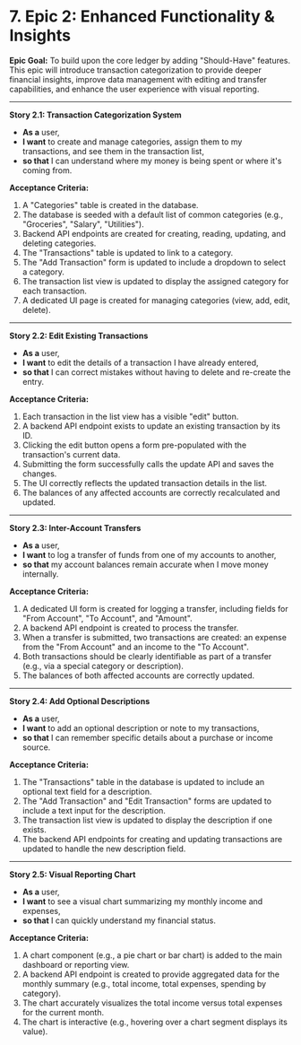 # 7. Epic 2: Enhanced Functionality & Insights

**Epic Goal:** To build upon the core ledger by adding "Should-Have" features. This epic will introduce transaction categorization to provide deeper financial insights, improve data management with editing and transfer capabilities, and enhance the user experience with visual reporting.

---

**Story 2.1: Transaction Categorization System**
*   **As a** user,
*   **I want** to create and manage categories, assign them to my transactions, and see them in the transaction list,
*   **so that** I can understand where my money is being spent or where it's coming from.

**Acceptance Criteria:**
1.  A "Categories" table is created in the database.
2.  The database is seeded with a default list of common categories (e.g., "Groceries", "Salary", "Utilities").
3.  Backend API endpoints are created for creating, reading, updating, and deleting categories.
4.  The "Transactions" table is updated to link to a category.
5.  The "Add Transaction" form is updated to include a dropdown to select a category.
6.  The transaction list view is updated to display the assigned category for each transaction.
7.  A dedicated UI page is created for managing categories (view, add, edit, delete).

---

**Story 2.2: Edit Existing Transactions**
*   **As a** user,
*   **I want** to edit the details of a transaction I have already entered,
*   **so that** I can correct mistakes without having to delete and re-create the entry.

**Acceptance Criteria:**
1.  Each transaction in the list view has a visible "edit" button.
2.  A backend API endpoint exists to update an existing transaction by its ID.
3.  Clicking the edit button opens a form pre-populated with the transaction's current data.
4.  Submitting the form successfully calls the update API and saves the changes.
5.  The UI correctly reflects the updated transaction details in the list.
6.  The balances of any affected accounts are correctly recalculated and updated.

---

**Story 2.3: Inter-Account Transfers**
*   **As a** user,
*   **I want** to log a transfer of funds from one of my accounts to another,
*   **so that** my account balances remain accurate when I move money internally.

**Acceptance Criteria:**
1.  A dedicated UI form is created for logging a transfer, including fields for "From Account", "To Account", and "Amount".
2.  A backend API endpoint is created to process the transfer.
3.  When a transfer is submitted, two transactions are created: an expense from the "From Account" and an income to the "To Account".
4.  Both transactions should be clearly identifiable as part of a transfer (e.g., via a special category or description).
5.  The balances of both affected accounts are correctly updated.

---

**Story 2.4: Add Optional Descriptions**
*   **As a** user,
*   **I want** to add an optional description or note to my transactions,
*   **so that** I can remember specific details about a purchase or income source.

**Acceptance Criteria:**
1.  The "Transactions" table in the database is updated to include an optional text field for a description.
2.  The "Add Transaction" and "Edit Transaction" forms are updated to include a text input for the description.
3.  The transaction list view is updated to display the description if one exists.
4.  The backend API endpoints for creating and updating transactions are updated to handle the new description field.

---

**Story 2.5: Visual Reporting Chart**
*   **As a** user,
*   **I want** to see a visual chart summarizing my monthly income and expenses,
*   **so that** I can quickly understand my financial status.

**Acceptance Criteria:**
1.  A chart component (e.g., a pie chart or bar chart) is added to the main dashboard or reporting view.
2.  A backend API endpoint is created to provide aggregated data for the monthly summary (e.g., total income, total expenses, spending by category).
3.  The chart accurately visualizes the total income versus total expenses for the current month.
4.  The chart is interactive (e.g., hovering over a chart segment displays its value).
